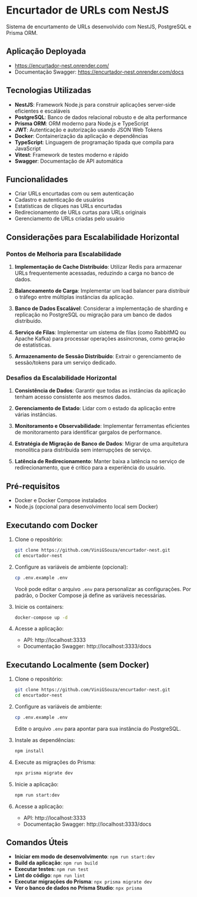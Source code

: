 # Encurtador de URLs com NestJS

Sistema de encurtamento de URLs desenvolvido com NestJS, PostgreSQL e Prisma ORM.

## Aplicação Deployada

- https://encurtador-nest.onrender.com/
- Documentação Swagger: https://encurtador-nest.onrender.com/docs

## Tecnologias Utilizadas

- **NestJS**: Framework Node.js para construir aplicações server-side eficientes e escaláveis
- **PostgreSQL**: Banco de dados relacional robusto e de alta performance
- **Prisma ORM**: ORM moderno para Node.js e TypeScript
- **JWT**: Autenticação e autorização usando JSON Web Tokens
- **Docker**: Containerização da aplicação e dependências
- **TypeScript**: Linguagem de programação tipada que compila para JavaScript
- **Vitest**: Framework de testes moderno e rápido
- **Swagger**: Documentação de API automática

## Funcionalidades

- Criar URLs encurtadas com ou sem autenticação
- Cadastro e autenticação de usuários
- Estatísticas de cliques nas URLs encurtadas
- Redirecionamento de URLs curtas para URLs originais
- Gerenciamento de URLs criadas pelo usuário

## Considerações para Escalabilidade Horizontal

### Pontos de Melhoria para Escalabilidade

1. **Implementação de Cache Distribuído**: Utilizar Redis para armazenar URLs frequentemente acessadas, reduzindo a carga no banco de dados.

2. **Balanceamento de Carga**: Implementar um load balancer para distribuir o tráfego entre múltiplas instâncias da aplicação.

3. **Banco de Dados Escalável**: Considerar a implementação de sharding e replicação no PostgreSQL ou migração para um banco de dados distribuído.

4. **Serviço de Filas**: Implementar um sistema de filas (como RabbitMQ ou Apache Kafka) para processar operações assíncronas, como geração de estatísticas.

5. **Armazenamento de Sessão Distribuído**: Extrair o gerenciamento de sessão/tokens para um serviço dedicado.

### Desafios da Escalabilidade Horizontal

1. **Consistência de Dados**: Garantir que todas as instâncias da aplicação tenham acesso consistente aos mesmos dados.

2. **Gerenciamento de Estado**: Lidar com o estado da aplicação entre várias instâncias.

3. **Monitoramento e Observabilidade**: Implementar ferramentas eficientes de monitoramento para identificar gargalos de performance.

4. **Estratégia de Migração de Banco de Dados**: Migrar de uma arquitetura monolítica para distribuída sem interrupções de serviço.

5. **Latência de Redirecionamento**: Manter baixa a latência no serviço de redirecionamento, que é crítico para a experiência do usuário.

## Pré-requisitos

- Docker e Docker Compose instalados
- Node.js (opcional para desenvolvimento local sem Docker)

## Executando com Docker

1. Clone o repositório:

   ```bash
   git clone https://github.com/ViniGSouza/encurtador-nest.git
   cd encurtador-nest
   ```

2. Configure as variáveis de ambiente (opcional):

   ```bash
   cp .env.example .env
   ```

   Você pode editar o arquivo `.env` para personalizar as configurações. Por padrão, o Docker Compose já define as variáveis necessárias.

3. Inicie os containers:

   ```bash
   docker-compose up -d
   ```

4. Acesse a aplicação:
   - API: http://localhost:3333
   - Documentação Swagger: http://localhost:3333/docs

## Executando Localmente (sem Docker)

1. Clone o repositório:

   ```bash
   git clone https://github.com/ViniGSouza/encurtador-nest.git
   cd encurtador-nest
   ```

2. Configure as variáveis de ambiente:

   ```bash
   cp .env.example .env
   ```

   Edite o arquivo `.env` para apontar para sua instância do PostgreSQL.

3. Instale as dependências:

   ```bash
   npm install
   ```

4. Execute as migrações do Prisma:

   ```bash
   npx prisma migrate dev
   ```

5. Inicie a aplicação:

   ```bash
   npm run start:dev
   ```

6. Acesse a aplicação:
   - API: http://localhost:3333
   - Documentação Swagger: http://localhost:3333/docs

## Comandos Úteis

- **Iniciar em modo de desenvolvimento**: `npm run start:dev`
- **Build da aplicação**: `npm run build`
- **Executar testes**: `npm run test`
- **Lint do código**: `npm run lint`
- **Executar migrações do Prisma**: `npx prisma migrate dev`
- **Ver o banco de dados no Prisma Studio**: `npx prisma`
